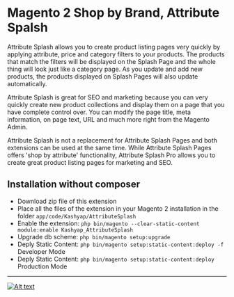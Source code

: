# Magento 2 Shop by Brand, Attribute Spalsh

Attribute Splash allows you to create product listing pages very quickly by applying attribute, price and category filters to your products. The products that match the filters will be displayed on the Splash Page and the whole thing will look just like a category page. As you update and add new products, the products displayed on Splash Pages will also update automatically.

Attribute Splash is great for SEO and marketing because you can very quickly create new product collections and display them on a page that you have complete control over. You can modify the page title, meta information, on page text, URL and much more right from the Magento Admin.

Attribute Splash is not a replacement for Attribute Splash Pages and both extensions can be used at the same time. While Attribute Splash Pages offers 'shop by attribute' functionality, Attribute Splash Pro allows you to create great product listing pages for marketing and SEO.

## Installation without composer
* Download zip file of this extension
* Place all the files of the extension in your Magento 2 installation in the folder `app/code/Kashyap/AttributeSplash`
* Enable the extension: `php bin/magento --clear-static-content module:enable Kashyap_AttributeSplash`
* Upgrade db scheme: `php bin/magento setup:upgrade`
* Deply Static Content: `php bin/magento setup:static-content:deploy -f` Developer Mode
* Deply Static Content: `php bin/magento setup:static-content:deploy` Production Mode

---

[![Alt text](https://www.kashyapsoftware.com/pub/media/logo/stores/1/ks_logo.png "kashyapsoftware.com")](https://www.kashyapsoftware.com/)
